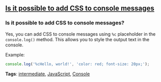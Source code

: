 ## [Is it possible to add CSS to console messages](#is-it-possible-to-add-css-to-console-messages)

### Is it possible to add CSS to console messages?

Yes, you can add CSS to console messages using `%c` placeholder in the `console.log()` method. This allows you to style the output text in the console.

Example:

```javascript
console.log('%cHello, world!', 'color: red; font-size: 20px;');
```

**Tags**: [intermediate](./level/intermediate), [JavaScript](./theme/javascript), [Console](./theme/console)


